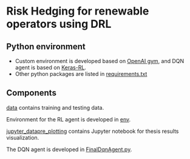 # Risk Hedging for renewable operators using DRL 

## Python environment

* Custom environment is developed based on [OpenAI gym](https://gym.openai.com/), and DQN agent is based on [Keras-RL](https://github.com/keras-rl/keras-rl).
* Other python packages are listed in [requirements.txt](https://github.com/Yuchen0604/ma_RiskHedging/edit/master/requirements.txt)

## Components
[data](https://github.com/Yuchen0604/ma_RiskHedging/edit/master/data) contains training and testing data.

Environment for the RL agent is developed in [env](https://github.com/Yuchen0604/ma_RiskHedging/edit/master/env).

[jupyter_datapre_plotting](https://github.com/Yuchen0604/ma_RiskHedging/edit/master/jupyter_datapre_plotting) contains Jupyter notebook for thesis results visualization.


The DQN agent is developed in [FinalDqnAgent.py](https://github.com/Yuchen0604/ma_RiskHedging/edit/master/FinalDqnAgent.py).


